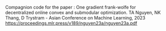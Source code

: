 Compagnion code for the paper : 
One gradient frank-wolfe for decentralized online convex and submodular optimization. TA Nguyen, NK Thang, D Trystram - Asian Conference on Machine Learning, 2023
https://proceedings.mlr.press/v189/nguyen23a/nguyen23a.pdf
